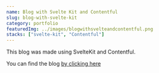```yaml
---
name: Blog with Svelte Kit and Contentful
slug: blog-with-svelte-kit
category: portfolio
featuredImg: ../images/blogwithsvelteandcontentful.png
stacks: ["svelte-kit", "Contentful"]
---
```


This blog was made using SvelteKit and Contentful.

You can find the blog [by clicking here](https://blog-with-svelte.vercel.app/)
